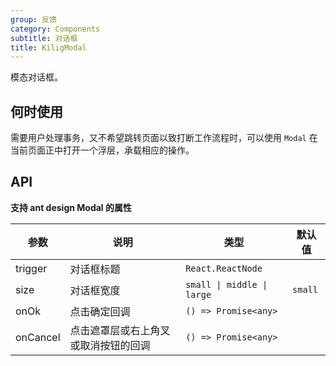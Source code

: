 ```yaml
---
group: 反馈
category: Components
subtitle: 对话框
title: KiligModal
---
```


模态对话框。

## 何时使用

需要用户处理事务，又不希望跳转页面以致打断工作流程时，可以使用 `Modal` 在当前页面正中打开一个浮层，承载相应的操作。

## API

**支持 ant design Modal 的属性**

| 参数     | 说明                                 | 类型                       | 默认值  |
| -------- | ------------------------------------ | -------------------------- | ------- |
| trigger  | 对话框标题                           | `React.ReactNode`          |         |
| size     | 对话框宽度                           | `small \| middle \| large` | `small` |
| onOk     | 点击确定回调                         | `() => Promise<any>`       |         |
| onCancel | 点击遮罩层或右上角叉或取消按钮的回调 | `() => Promise<any>`       |         |
